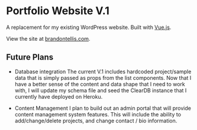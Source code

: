 # Portfolio Website V.1

A replacement for my existing WordPress website.
Built with [Vue.js](https://vuejs.org/).

View the site at [brandontellis.com](brandontellis.com).

## Future Plans

* Database integration
The current V.1 includes hardcoded project/sample data that is simply passed as props from the list components. Now that I have a better sense of the content and data shape that I need to work with, I will update my schema file and seed the ClearDB instance that I currently have deployed on Heroku. 

* Content Management
I plan to build out an admin portal that will provide content management system features. This will include the ability to add/change/delete projects, and change contact / bio information.